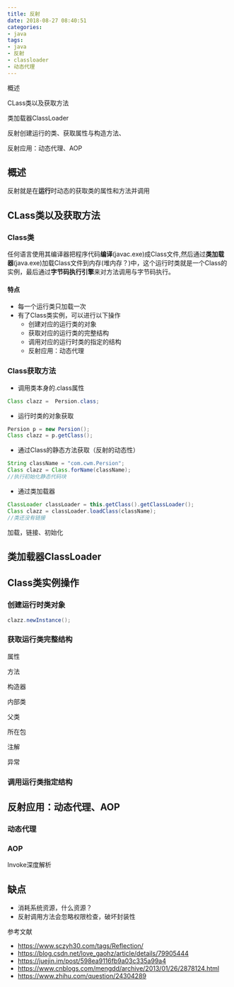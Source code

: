 ```yaml
---
title: 反射
date: 2018-08-27 08:40:51
categories:
- java
tags:
- java
- 反射
- classloader
- 动态代理
---
```


概述

CLass类以及获取方法

类加载器ClassLoader

反射创建运行的类、获取属性与构造方法、

反射应用：动态代理、AOP

<!--more-->

## 概述

反射就是在**运行**时动态的获取类的属性和方法并调用

## CLass类以及获取方法	

### Class类

任何语言使用其编译器把程序代码**编译**(javac.exe)成Class文件,然后通过**类加载器**(java.exe)加载Class文件到内存(堆内存？)中，这个运行时类就是一个Class的实例，最后通过**字节码执行引擎**来对方法调用与字节码执行。

#### 特点

- 每一个运行类只加载一次
- 有了Class类实例，可以进行以下操作
  - 创建对应的运行类的对象
  - 获取对应的运行类的完整结构
  - 调用对应的运行时类的指定的结构
  - 反射应用：动态代理

### Class获取方法

- 调用类本身的.class属性

```java
Class clazz =  Persion.class;
```

- 运行时类的对象获取

```java
Persion p = new Persion();
Class clazz = p.getClass();
```

- 通过Class的静态方法获取（反射的动态性）

```java
String className = "com.cwm.Persion";
Class clazz = Class.forName(className);
//执行初始化静态代码块
```

- 通过类加载器

```java
ClassLoader classLoader = this.getClass().getClassLoader();
Class clazz = classLoader.loadClass(className);
//类还没有链接
```

加载，链接、初始化

## 类加载器ClassLoader

## Class类实例操作

### 创建运行时类对象

```java
clazz.newInstance();
```

### 获取运行类完整结构

属性

方法

构造器

内部类

父类

所在包

注解

异常

### 调用运行类指定结构

## 反射应用：动态代理、AOP

### 动态代理

### AOP

Invoke深度解析

## 缺点

- 消耗系统资源，什么资源？
- 反射调用方法会忽略权限检查，破坏封装性

参考文献

- https://www.sczyh30.com/tags/Reflection/
- https://blog.csdn.net/love_gaohz/article/details/79905444
- https://juejin.im/post/598ea9116fb9a03c335a99a4
- https://www.cnblogs.com/mengdd/archive/2013/01/26/2878124.html
- https://www.zhihu.com/question/24304289